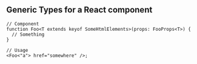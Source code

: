 ## Generic Types for a React component

```tsx
// Component
function Foo<T extends keyof SomeHtmlElements>(props: FooProps<T>) {
  // Something
}

// Usage
<Foo<"a"> href="somewhere" />;
```